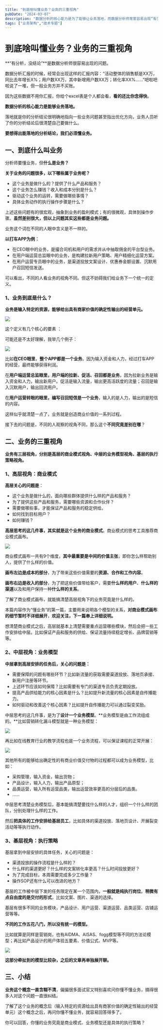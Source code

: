 ```yaml
---
title: "到底啥叫懂业务？业务的三重视角"
pubDate: "2024-03-07"
description: "数据分析的核心能力是为了能够让业务落地，而数据分析师常常容易出现“有分析，没结论”的问题。数据分析师要想得出能落地的分析结论，就需要明确地指向一些业务问题甚至优化方向。这篇文章详细解释了业务的概念和三角视角，推荐数据分析师们来阅读和学习。..."
tags: ["业务架构","技术专题"]
---
```



# 到底啥叫懂业务？业务的三重视角

**“有分析，没结论”**是数据分析师很容易出现的问题。

数据分析汇报的时候，经常会出现这样的汇报内容：“活动整体的销售额是XX万，同比去年增长X%；用户数XX万，其中新增用户数XX万；转化率XX%……”吧啦吧啦说了一堆，但一般业务方并不买账。

因为这些数据不用你汇报，你给个excel表是个人都会看，**看的还比你念得快**。

**数据分析的核心能力是能够业务落地。**

落地就是你的分析结论很明确地指向一些业务问题甚至指出优化方向，业务人员听了你的分析结论后很清楚自己要做什么。

**要想得出能落地的分析结论，我们必须懂业务。**

## 一、到底什么叫业务

分析师要懂业务，但**什么是业务？**

**关于业务的问题很多，以下哪些属于业务呢？**

* 这个业务是做什么的？提供了什么产品和服务？
* 这个业务怎么赚钱？收入和成本分别是什么？
* 驱动这个业务的运转，需要做哪些事情？
* 具体业务动作的执行操作步骤是什么？

上述这些问题有的很宏观，抽象到业务的盈利模式；有的很微观，具体到操作步骤。**虽然差别很大，但以上问题其实这些都是业务问题。**

业务这个词在不同的人眼中含义是不一样的。

**以打车APP为例：**

* 在CEO眼中的业务，是撮合司机和用户的需求并从中抽取佣金的平台型业务。
* 在用户端运营总监眼中的业务，是构建拉新用户策略、用户精细化运营方案。
* 在用户运营专员眼中的业务，是渠道投放文案设计、优惠券金额设置、沉默用户召回短信发送。

可以看出，不同的人看业务的视角不同。但这不妨碍我们给业务下一个统一的定义。

### 1、业务到底是什么？

**业务是输入特定的资源，能够给出具有商家价值的确定性输出的经营单元。**

![](https://p3-sign.toutiaoimg.com/tos-cn-i-tjoges91tu/TYNVslY6nnEoVm\~noop.image?\_iz=58558\&from=article.pc\_detail\&x-expires=1688555642\&x-signature=%2BbKXk%2B5RsI996vzsFf2VF8cIpTc%3D)

这个定义有几个核心的要素 ：

可能还是不太好理解，我举几个例子：

![](https://p3-sign.toutiaoimg.com/tos-cn-i-tjoges91tu/TYNVsn01wwDf6L\~noop.image?\_iz=58558\&from=article.pc\_detail\&x-expires=1688555642\&x-signature=xGo3VhuDacVf8P7xAerV68OOW28%3D)

比如**在CEO眼里**，**整个APP都是一个业务**。因为输入资金和人力，经过打车APP的经营，最终能够获得利润。

在**用户端运营总监眼里，用户端的拉新、促活、召回都是业务**，因为拉新业务是输入资金和人力，输出新用户。促活是输入流量，输出更高活跃度的流量；召回是输入沉默用户，输出回流用户。

在**用户运营转眼的眼里，编写召回短信是一个业务**，输入的是人力，输出的是短信的内容。

这样似乎就清楚一点了，业务就是创造商业价值的一系列过程。

接下去的问题是，不同的人观察的视角不同，那么这个**不同究竟差别在哪**？

## 二、业务的三重视角

**业务有三层视角，分别是高层的商业模式视角、中层的业务模型视角、基层的执行策略视角。**

### 1、高层视角：商业模式

**高层关心的问题是**：

* 这个业务是做什么的，面向哪些群体提供什么样的产品和服务？
* 为了提供这些产品和服务，需要哪些资源和合作伙伴？
* 需要做哪些事，才能保证产品和服务的稳定供给。
* 如何找到目标用户？
* 如何赚钱？

**高层思考的这几件事，其实就是这个业务的商业模式**。商业模式的思考工具推荐商业模式画布。

![](https://p3-sign.toutiaoimg.com/tos-cn-i-tjoges91tu/TYNVsnZ93IZI1x\~noop.image?\_iz=58558\&from=article.pc\_detail\&x-expires=1688555642\&x-signature=OS5%2Bv4XVgnmHk5NxsSrpre%2FxJWw%3D)

商业模式画布一共有9个维度，**其中最重要是中间的价值主张**，即你怎么样帮助别人，提供了什么样的价值。

**画布左边是成本的部分**，为了带来这些价值需要的**资源、合作和工作内容**。

**画布右边是收入的部分**，为了把这些价值带给客户，需要**什么样的用户**、**什么样的渠道**以及和用户保持一种**什么样的关系**。

了解了商业模式画布，就能搞清楚高层视角下的业务究竟是什么样的。

本篇内容作为“懂业务”的第一篇，主要用来说明各个模型的关系，**对商业模式画布的细节暂时不详细展开**，**欢迎关注，下一篇奉上详细说明。**

想清楚商业模式之后，高层就基本上清楚需要重点运营哪些模块，然后会把一些工作安排给中层。比如保证产品和服务的供给、保证流量持续稳定增长、品牌营销等等。

### 2、中层视角：业务模型

**中层拿到高层安排的任务后，关心的问题是：**

* 需要保障的问题有哪些环节？比如新流量的获取需要渠道投放、落地页承接、新用户注册等环节。
* 上述环节应该如何保障？比如需要有专门的渠道专员负责定期投放。
* 提高产品供给能力的核心因素是什么？比如提升新流量的核心因素是自传播能力。
* 如何驱动和改善这个核心因素？比如提升自传播能力可以通过裂变奖励。

中层思考的这几件事，是为了**设计一个业务模型**。**业务模型是由工作流组成的。**比如营销转化漏斗模型就是一种业务模型：

![](https://p3-sign.toutiaoimg.com/tos-cn-i-tjoges91tu/TYNVsoA4YH4121\~noop.image?\_iz=58558\&from=article.pc\_detail\&x-expires=1688555642\&x-signature=xoI7DNVWuyjUe9aqkcP9SetjDaY%3D)

再比如在线教育行业的教学流程也是一个业务流程，可以保证课程的正常开展：

![](https://p3-sign.toutiaoimg.com/tos-cn-i-tjoges91tu/TYNVtZlDokN5qt\~noop.image?\_iz=58558\&from=article.pc\_detail\&x-expires=1688555642\&x-signature=JiZ2VK2%2FWOC%2Bo5X63hTAdCxMVU0%3D)

其他所有的能够给出确定性的有商业价值交付物的过程都可以成为业务模型，比如：

* 采购管理，输入资金，输出货物；
* 产品设计，输入人力，输出产品原型；
* 品类运营，输入所有运营品类，输出运营效率更高的分层后的品类。
* ……

中层思考清楚业务模型后，基本能搞清楚要找什么样的人才，组织一个什么样的团队，分别处理什么样的工作。

然后**把具体的工作安排给基层员工**，比如具体的渠道投放、落地页设计、开展裂变活动等等执行动作。

### 3、基层视角：执行策略

基层拿到中层安排的具体任务，关心的问题是：

* 渠道投放的操作流程是什么样的？
* 什么样的渠道更好？什么样的文案转化率更高？什么时间投放更好？
* 为了完成目标，本周需要完成多少工作量？
* 操作SOP还有什么可以改进的地方？

基层的工作被中层下发的任务限定在某一个范围内，**一般就是纯执行岗位**。**稍微有点自由度的是交付的形式**，比如文案、图片、渠道的选择。

基层有很多不同的业务模块，产品设计、用户运营、渠道运营、品类运营、店铺运营等等。

**不同的工作五花八门，所以没有统一的模型。**

比如就算是同样是营销岗，也有AIDMA、AISAS、fogg模型等不同的方法论模型；再比如产品设计的用户体验五要素、价值公式、MVP等。

![](https://p3-sign.toutiaoimg.com/tos-cn-i-tjoges91tu/TYNVtaVCgdC8cn\~noop.image?\_iz=58558\&from=article.pc\_detail\&x-expires=1688555642\&x-signature=uR3k0N%2BH1yJM48Bp2tvBceRAWnM%3D)

**这部分牵扯到的模型比较杂，之后的文章再单独展开聊。**

## 三、小结

**业务这个概念一直含糊不清**，偏偏很多面试官又特别喜欢问你懂不懂业务，搞得很多人对这个问题一直很纠结。

了解了这个业务的概念后（输入特定的资源给出具有商家价值的确定性输出的经营单元）这个概念之后，再问你懂不懂业务，就容易回答得多了。

你可以回答，你懂的业务究竟是商业模式、业务模型还是具体的执行策略？
